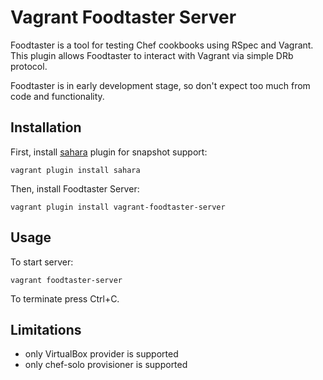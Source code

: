 # Vagrant Foodtaster Server

Foodtaster is a tool for testing Chef cookbooks using RSpec and
Vagrant. This plugin allows Foodtaster to interact with Vagrant via
simple DRb protocol.

Foodtaster is in early development stage, so don't expect too much
from code and functionality.

## Installation

First, install [sahara](http://github.com/jedi4ever/sahara/) plugin for snapshot support:

    vagrant plugin install sahara

Then, install Foodtaster Server:

    vagrant plugin install vagrant-foodtaster-server

## Usage

To start server:

    vagrant foodtaster-server

To terminate press Ctrl+C.

## Limitations

*   only VirtualBox provider is supported
*   only chef-solo provisioner is supported
